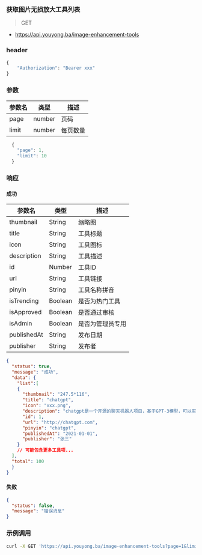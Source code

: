 ### 获取图片无损放大工具列表

> GET

- https://api.youyong.ba/image-enhancement-tools

### header

```javascript
{
    "Authorization": "Bearer xxx"
}
```

### 参数

| 参数名 | 类型   | 描述     |
| ------ | ------ | -------- |
| page   | number | 页码     |
| limit  | number | 每页数量 |

```javascript 
  {
    "page": 1,
    "limit": 10
  }
```

### 响应

#### 成功

| 参数名        | 类型    | 描述           |
| ------------ | ------- | -------------- |
| thumbnail    | String  | 缩略图         |
| title        | String  | 工具标题       |
| icon         | String  | 工具图标       |
| description  | String  | 工具描述       |
| id           | Number  | 工具ID         |
| url          | String  | 工具链接       |
| pinyin       | String  | 工具名称拼音   |
| isTrending   | Boolean | 是否为热门工具   |
| isApproved   | Boolean | 是否通过审核     |
| isAdmin      | Boolean | 是否为管理员专用 |
| publishedAt  | String  | 发布日期       |
| publisher    | String  | 发布者         |



  ```json
  {
    "status": true,
    "message": "成功",
    "data": {
      "list":[
      {
        "thumbnail": "247.5*116",
        "title": "chatgpt",
        "icon": "xxx.png",
        "description": "chatgpt是一个开源的聊天机器人项目，基于GPT-3模型，可以实现自然语言对话和文本生成。",
        "id": 1,
        "url": "http://chatgpt.com",
        "pinyin": "chatgpt",
        "publishedAt": "2021-01-01",
        "publisher": "张三"
      }
      // 可能包含更多工具项...
    ],
    "total": 100
    }
  }
  ```

#### 失败

```json
{
  "status": false,
  "message": "错误消息"
}
```

### 示例调用

```bash
curl -X GET 'https://api.youyong.ba/image-enhancement-tools?page=1&limit=10'
```